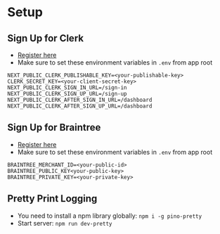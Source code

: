 # Setup

## Sign Up for Clerk

-   [Register here](https://clerk.com/)
-   Make sure to set these environment variables in `.env` from app root

```
NEXT_PUBLIC_CLERK_PUBLISHABLE_KEY=<your-publishable-key>
CLERK_SECRET_KEY=<your-client-secret-key>
NEXT_PUBLIC_CLERK_SIGN_IN_URL=/sign-in
NEXT_PUBLIC_CLERK_SIGN_UP_URL=/sign-up
NEXT_PUBLIC_CLERK_AFTER_SIGN_IN_URL=/dashboard
NEXT_PUBLIC_CLERK_AFTER_SIGN_UP_URL=/dashboard
```

## Sign Up for Braintree

-   [Register here](https://clerk.com/)
-   Make sure to set these environment variables in `.env` from app root

```
BRAINTREE_MERCHANT_ID=<your-public-id>
BRAINTREE_PUBLIC_KEY<your-public-key>
BRAINTREE_PRIVATE_KEY=<your-private-key>
```

## Pretty Print Logging

-   You need to install a npm library globally: `npm i -g pino-pretty`
-   Start server: `npm run dev-pretty`
